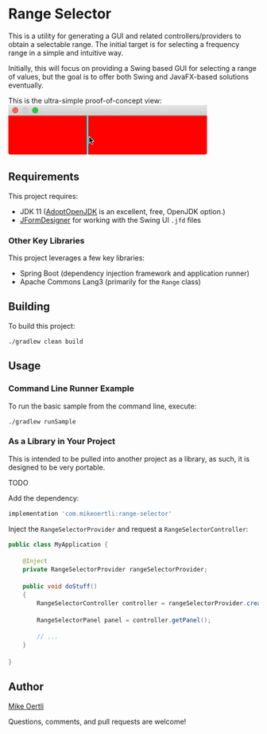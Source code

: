 # Range Selector
This is a utility for generating a GUI and related controllers/providers to obtain a selectable range. The initial target
is for selecting a frequency range in a simple and intuitive way.

Initially, this will focus on providing a Swing based GUI for selecting a range of values, but the goal is to 
offer both Swing and JavaFX-based solutions eventually.

This is the ultra-simple proof-of-concept view:
![Simple Range Selection](doc/simple-range-selection-panel.gif)

## Requirements
This project requires:
* JDK 11 ([AdoptOpenJDK](https://adoptopenjdk.net) is an excellent, free, OpenJDK option.)
* [JFormDesigner](https://www.formdev.com) for working with the Swing UI `.jfd` files

### Other Key Libraries
This project leverages a few key libraries:
* Spring Boot (dependency injection framework and application runner)
* Apache Commons Lang3 (primarily for the `Range` class)

## Building

To build this project:
```shell script
./gradlew clean build
```

## Usage

### Command Line Runner Example

To run the basic sample from the command line, execute:
```shell script
./gradlew runSample
```

### As a Library in Your Project

This is intended to be pulled into another project as a library, as such, it is designed to be very portable.

TODO

Add the dependency:
```groovy
implementation 'com.mikeoertli:range-selector'
```

Inject the `RangeSelectorProvider` and request a `RangeSelectorController`:
```java
public class MyApplication {

    @Inject
    private RangeSelectorProvider rangeSelectorProvider;
    
    public void doStuff()
    {
        RangeSelectorController controller = rangeSelectorProvider.createRangeSelectorController();
        
        RangeSelectorPanel panel = controller.getPanel();

        // ...
    }

}
```


## Author

[Mike Oertli](https://github.com/mikeoertli)


Questions, comments, and pull requests are welcome!